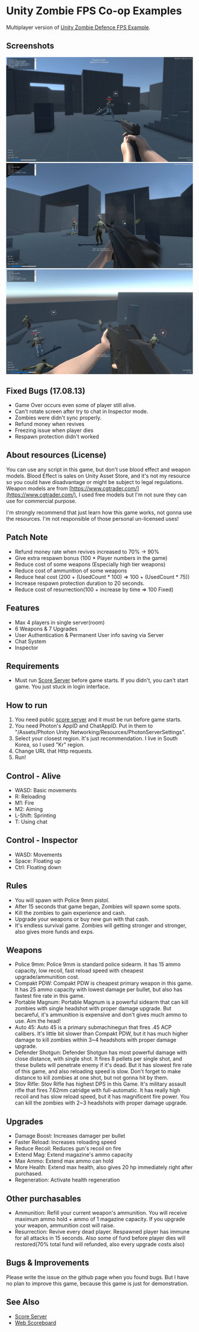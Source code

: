 # Unity Zombie FPS Co-op Examples
Multiplayer version of [Unity Zombie Defence FPS Example](https://github.com/rico345100/unity-zombie-defence-fps-example).


## Screenshots
![mp1](mp1.png)
![mp2](mp2.png)
![mp3](mp3.png)


## Fixed Bugs (17.08.13)
- Game Over occurs even some of player still alive.
- Can't rotate screen after try to chat in Inspector mode.
- Zombies were didn't sync properly.
- Refund money when revives
- Freezing issue when player dies
- Respawn protection didn't worked


## About resources (License)
You can use any script in this game, but don't use blood effect and weapon models.
Blood Effect is sales on Unity Asset Store, and it's not my resource so you could have disadvantage or might be subject to legal regulations.
Weapon models are from [https://www.cgtrader.com/](https://www.cgtrader.com/), I used free models but I'm not sure they can use for commercial purpose.

I'm strongly recommend that just learn how this game works, not gonna use the resources.
I'm not responsible of those personal un-licensed uses!


## Patch Note
- Refund money rate when revives increased to 70% -> 90%
- Give extra respawn bonus (100 * Player numbers in the game)
- Reduce cost of some weapons (Especially high tier weapons)
- Reduce cost of ammunition of some weapons
- Reduce heal cost (200 + (UsedCount * 100) => 100 + (UsedCount * 75))
- Increase respawn protection duration to 20 seconds.
- Reduce cost of resurrection(100 + increase by time => 100 Fixed)


## Features
- Max 4 players in single server(room)
- 6 Weapons & 7 Upgrades
- User Authentication & Permanent User info saving via Server
- Chat System
- Inspector


## Requirements
- Must run [Score Server](https://github.com/rico345100/unity-zombie-defense-fps-multiplayer-score-server) before game starts. If you didn't, you can't start game. You just stuck in login interface.


## How to run
1. You need public [score server](https://github.com/rico345100/unity-zombie-defense-fps-multiplayer-score-server) and it must be run before game starts.
2. You need Photon's AppID and ChatAppID. Put in them to "/Assets/Photon Unity Networking/Resources/PhotonServerSettings".
3. Select your closest region. It's just recommendation. I live in South Korea, so I used "Kr" region.
4. Change URL that Http requests.
5. Run!


## Control - Alive
- WASD: Basic movements
- R: Reloading
- M1: Fire
- M2: Aiming
- L-Shift: Sprinting
- T: Using chat


## Control - Inspector
- WASD: Movements
- Space: Floating up
- Ctrl: Floating down


## Rules
- You will spawn with Police 9mm pistol.
- After 15 seconds that game began, Zombies will spawn some spots.
- Kill the zombies to gain experience and cash.
- Upgrade your weapons or buy new gun with that cash.
- It's endless survival game. Zombies will getting stronger and stronger, also gives more funds and exps.


## Weapons
- Police 9mm: Police 9mm is standard police sidearm. It has 15 ammo capacity, low recoil, fast reload speed with cheapest upgrade/ammunition cost.
- Compakt PDW: Compakt PDW is cheapest primary weapon in this game. It has 25 ammo capacity with lowest damage per bullet, but also has fastest fire rate in this game.
- Portable Magnum: Portable Magnum is a powerful sidearm that can kill zombies with single headshot with proper damage upgrade. But becareful, it's ammunition is expensive and don't gives much ammo to use. Aim the head!
- Auto 45: Auto 45 is a primary submachinegun that fires .45 ACP calibers. It's little bit slower than Compakt PDW, but it has much higher damage to kill zombies within 3~4 headshots with proper damage upgrade.
- Defender Shotgun: Defender Shotgun has most powerful damage with close distance, with single shot. It fires 8 pellets per single shot, and these bullets will penetrate enemy if it's dead. But it has slowest fire rate of this game, and also reloading speed is slow. Don't forget to make distance to kill zombies at one shot, but not gonna hit by them.
- Stov Rifle: Stov Rifle has highest DPS in this Game. It's military assault rifle that fires 7.62mm catridge with full-automatic. It has really high recoil and has slow reload speed, but it has magnificent fire power. You can kill the zombies with 2~3 headshots with proper damage upgrade.


## Upgrades
- Damage Boost: Increases damager per bullet
- Faster Reload: Increases reloading speed
- Reduce Recoil: Reduces gun's recoil on fire
- Extend Mag: Extend magazine's ammo capacity
- Max Ammo: Extend max ammo can hold
- More Health: Extend max health, also gives 20 hp immediately right after purchased.
- Regeneration: Activate health regeneration


## Other purchasables
- Ammunition: Refill your current weapon's ammunition. You will receive maximum ammo hold + ammo of 1 magazine capacity. If you upgrade your weapon, ammunition cost will raise.
- Resurrection: Revive every dead player. Respawned player has immune for all attacks in 15 seconds. Also some of fund before player dies will restored(70% total fund will refunded, also every upgrade costs also)


## Bugs & Improvements
Please write the issue on the github page when you found bugs. But I have no plan to improve this game, because this game is just for demonstration.


## See Also
- [Score Server](https://github.com/rico345100/unity-zombie-defense-fps-multiplayer-score-server)
- [Web Scoreboard](https://github.com/rico345100/unity-zombie-defense-fps-multiplayer-scoreboard)
